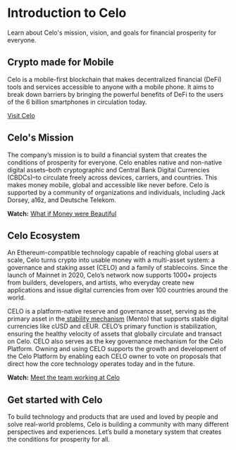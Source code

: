 # Introduction to Celo

Learn about Celo's mission, vision, and goals for financial prosperity for everyone.

## **Crypto made for Mobile**

Celo is a mobile-first blockchain that makes decentralized financial (DeFi) tools and services accessible to anyone with a mobile phone. It aims to break down barriers by bringing the powerful benefits of DeFi to the users of the 6 billion smartphones in circulation today. 

[Visit Celo](https://celo.org/)

## **Celo's Mission**

The company’s mission is to build a financial system that creates the conditions of prosperity for everyone. Celo enables native and non-native digital assets–both cryptographic and Central Bank Digital Currencies (CBDCs)–to circulate freely across devices, carriers, and countries. This makes money mobile, global and accessible like never before. Celo is supported by a community of organizations and individuals, including Jack Dorsey, a16z, and Deutsche Telekom.

**Watch:** [What if Money were Beautiful](https://www.youtube.com/watch?v=kKggE5OvyhE)


## **Celo Ecosystem**

An Ethereum-compatible technology capable of reaching global users at scale, Celo turns crypto into usable money with a multi-asset system: a governance and staking asset (CELO) and a family of stablecoins. Since the launch of Mainnet in 2020, Celo’s network now supports 1000+ projects from builders, developers, and artists, who everyday create new applications and issue digital currencies from over 100 countries around the world.

CELO is a platform-native reserve and governance asset, serving as the primary asset in the[ stability mechanism](https://celo.org/papers/Celo_Stability_Analysis.pdf) (Mento) that supports stable digital currencies like cUSD and cEUR. CELO’s primary function is stabilization, ensuring the healthy velocity of assets that globally circulate and transact on Celo. CELO also serves as the key governance mechanism for the Celo Platform. Owning and using CELO supports the growth and development of the Celo Platform by enabling each CELO owner to vote on proposals that direct how the core technology operates today and in the future.

**Watch:** [Meet the team working at Celo](https://www.youtube.com/watch?v=vwfHiaVzc2E)

## **Get started with Celo**

To build technology and products that are used and loved by people and solve real-world problems, Celo is building a community with many different perspectives and experiences. Let’s build a monetary system that creates the conditions for prosperity for all.
